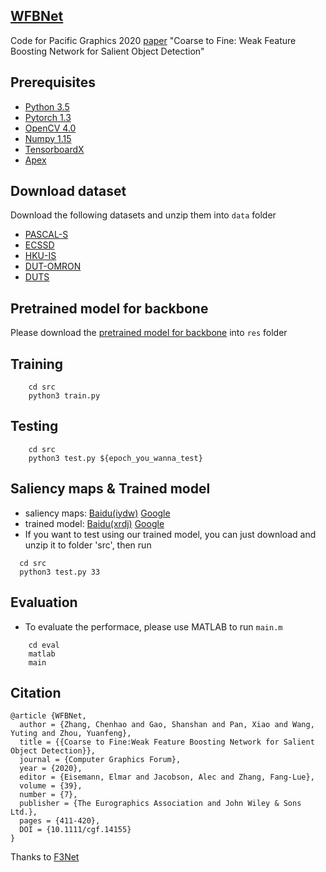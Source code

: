 ## [WFBNet](https://onlinelibrary.wiley.com/doi/10.1111/cgf.14155)

Code for Pacific Graphics 2020 [paper]((https://onlinelibrary.wiley.com/doi/10.1111/cgf.14155)) "Coarse to Fine: Weak
Feature Boosting Network for Salient Object Detection"

## Prerequisites

- [Python 3.5](https://www.python.org/)
- [Pytorch 1.3](http://pytorch.org/)
- [OpenCV 4.0](https://opencv.org/)
- [Numpy 1.15](https://numpy.org/)
- [TensorboardX](https://github.com/lanpa/tensorboardX)
- [Apex](https://github.com/NVIDIA/apex)

## Download dataset

Download the following datasets and unzip them into `data` folder

- [PASCAL-S](http://cbi.gatech.edu/salobj/)
- [ECSSD](http://www.cse.cuhk.edu.hk/leojia/projects/hsaliency/dataset.html)
- [HKU-IS](https://i.cs.hku.hk/~gbli/deep_saliency.html)
- [DUT-OMRON](http://saliencydetection.net/dut-omron/)
- [DUTS](http://saliencydetection.net/duts/)

## Pretrained model for backbone

Please download the [pretrained model for backbone](https://download.pytorch.org/models/resnet50-19c8e357.pth)
into `res` folder

## Training

```shell
    cd src
    python3 train.py
```

## Testing

```shell
    cd src
    python3 test.py ${epoch_you_wanna_test}
```

## Saliency maps & Trained model

- saliency
  maps: [Baidu(iydw)](https://pan.baidu.com/s/1N2dYdbWIMmOOwmTekROlaA) [Google](https://drive.google.com/file/d/1UG3LEenZ1UnFQff3EL0YL8Seohd0GdBt/view?usp=sharing)
- trained
  model: [Baidu(xrdj)](https://pan.baidu.com/s/1MNfTmWLv1bavoZ10wB94eg) [Google](https://drive.google.com/file/d/1HJhROxu4j9OUmlL0shSzr1Vkyl7ZRcAZ/view?usp=sharing)
- If you want to test using our trained model, you can just download and unzip it to folder 'src', then run

```shell     
  cd src     
  python3 test.py 33
```

## Evaluation

- To evaluate the performace, please use MATLAB to run `main.m`

```shell
    cd eval
    matlab
    main
```

## Citation

```
@article {WFBNet, 
  author = {Zhang, Chenhao and Gao, Shanshan and Pan, Xiao and Wang, Yuting and Zhou, Yuanfeng}, 
  title = {{Coarse to Fine:Weak Feature Boosting Network for Salient Object Detection}}, 
  journal = {Computer Graphics Forum}, 
  year = {2020}, 
  editor = {Eisemann, Elmar and Jacobson, Alec and Zhang, Fang-Lue}, 
  volume = {39}, 
  number = {7}, 
  publisher = {The Eurographics Association and John Wiley & Sons Ltd.}, 
  pages = {411-420}, 
  DOI = {10.1111/cgf.14155} 
}
```

Thanks to [F3Net](https://github.com/weijun88/F3Net)